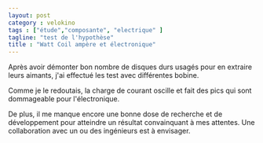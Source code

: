 ```yaml
---
layout: post  
category : velokino  
tags : ["étude","composante", "electrique" ]  
tagline: "test de l'hypothèse"  
title : "Watt Coil ampère et électronique"
---
```


Après avoir démonter bon nombre de disques durs usagés pour en extraire leurs aimants,  j'ai effectué les test avec différentes bobine.

Comme je le redoutais,  la charge de courant oscille et fait des pics qui sont dommageable pour l'électronique.

De plus,  il me manque encore une bonne dose de recherche et de développement pour atteindre un résultat convainquant à mes attentes.  Une collaboration avec un ou des ingénieurs est à envisager.

